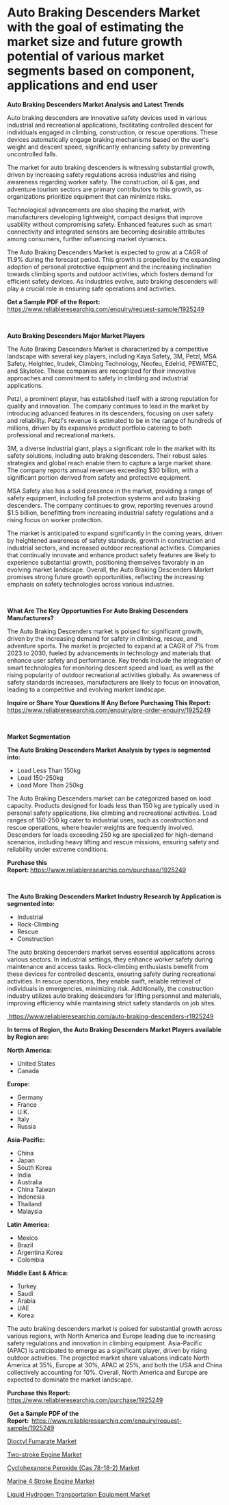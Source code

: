 <p><h1>Auto Braking Descenders Market with the goal of estimating the market size and future growth potential of various market segments based on component, applications and end user</h1></p><p><strong>Auto Braking Descenders Market Analysis and Latest Trends</strong></p>
<p><p>Auto braking descenders are innovative safety devices used in various industrial and recreational applications, facilitating controlled descent for individuals engaged in climbing, construction, or rescue operations. These devices automatically engage braking mechanisms based on the user's weight and descent speed, significantly enhancing safety by preventing uncontrolled falls. </p><p>The market for auto braking descenders is witnessing substantial growth, driven by increasing safety regulations across industries and rising awareness regarding worker safety. The construction, oil & gas, and adventure tourism sectors are primary contributors to this growth, as organizations prioritize equipment that can minimize risks. </p><p>Technological advancements are also shaping the market, with manufacturers developing lightweight, compact designs that improve usability without compromising safety. Enhanced features such as smart connectivity and integrated sensors are becoming desirable attributes among consumers, further influencing market dynamics. </p><p>The Auto Braking Descenders Market is expected to grow at a CAGR of 11.9% during the forecast period. This growth is propelled by the expanding adoption of personal protective equipment and the increasing inclination towards climbing sports and outdoor activities, which fosters demand for efficient safety devices. As industries evolve, auto braking descenders will play a crucial role in ensuring safe operations and activities.</p></p>
<p><strong>Get a Sample PDF of the Report:&nbsp;</strong> <a href="https://www.reliableresearchiq.com/enquiry/request-sample/1925249?utm_campaign=973&utm_medium=2&utm_source=Github&utm_content=ia&utm_term=14012025&utm_id=auto-braking-descenders">https://www.reliableresearchiq.com/enquiry/request-sample/1925249</a></p>
<p>&nbsp;</p>
<p><strong>Auto Braking Descenders Major Market Players</strong></p>
<p><p>The Auto Braking Descenders Market is characterized by a competitive landscape with several key players, including Kaya Safety, 3M, Petzl, MSA Safety, Heightec, Irudek, Climbing Technology, Neofeu, Edelrid, PEWATEC, and Skylotec. These companies are recognized for their innovative approaches and commitment to safety in climbing and industrial applications.</p><p>Petzl, a prominent player, has established itself with a strong reputation for quality and innovation. The company continues to lead in the market by introducing advanced features in its descenders, focusing on user safety and reliability. Petzl's revenue is estimated to be in the range of hundreds of millions, driven by its expansive product portfolio catering to both professional and recreational markets.</p><p>3M, a diverse industrial giant, plays a significant role in the market with its safety solutions, including auto braking descenders. Their robust sales strategies and global reach enable them to capture a large market share. The company reports annual revenues exceeding $30 billion, with a significant portion derived from safety and protective equipment.</p><p>MSA Safety also has a solid presence in the market, providing a range of safety equipment, including fall protection systems and auto braking descenders. The company continues to grow, reporting revenues around $1.5 billion, benefitting from increasing industrial safety regulations and a rising focus on worker protection.</p><p>The market is anticipated to expand significantly in the coming years, driven by heightened awareness of safety standards, growth in construction and industrial sectors, and increased outdoor recreational activities. Companies that continually innovate and enhance product safety features are likely to experience substantial growth, positioning themselves favorably in an evolving market landscape. Overall, the Auto Braking Descenders Market promises strong future growth opportunities, reflecting the increasing emphasis on safety technologies across various industries.</p></p>
<p>&nbsp;</p>
<p><strong>What Are The Key Opportunities For Auto Braking Descenders Manufacturers?</strong></p>
<p><p>The Auto Braking Descenders market is poised for significant growth, driven by the increasing demand for safety in climbing, rescue, and adventure sports. The market is projected to expand at a CAGR of 7% from 2023 to 2030, fueled by advancements in technology and materials that enhance user safety and performance. Key trends include the integration of smart technologies for monitoring descent speed and load, as well as the rising popularity of outdoor recreational activities globally. As awareness of safety standards increases, manufacturers are likely to focus on innovation, leading to a competitive and evolving market landscape.</p></p>
<p><strong>Inquire or Share Your Questions If Any Before Purchasing This Report:</strong> <a href="https://www.reliableresearchiq.com/enquiry/pre-order-enquiry/1925249?utm_campaign=973&utm_medium=2&utm_source=Github&utm_content=ia&utm_term=14012025&utm_id=auto-braking-descenders">https://www.reliableresearchiq.com/enquiry/pre-order-enquiry/1925249</a></p>
<p>&nbsp;</p>
<p><strong>Market Segmentation</strong></p>
<p><strong>The Auto Braking Descenders Market Analysis by types is segmented into:</strong></p>
<p><ul><li>Load Less Than 150kg</li><li>Load 150-250kg</li><li>Load More Than 250kg</li></ul></p>
<p><p>The Auto Braking Descenders market can be categorized based on load capacity. Products designed for loads less than 150 kg are typically used in personal safety applications, like climbing and recreational activities. Load ranges of 150-250 kg cater to industrial uses, such as construction and rescue operations, where heavier weights are frequently involved. Descenders for loads exceeding 250 kg are specialized for high-demand scenarios, including heavy lifting and rescue missions, ensuring safety and reliability under extreme conditions.</p></p>
<p><strong>Purchase this Report:&nbsp;</strong><a href="https://www.reliableresearchiq.com/purchase/1925249?utm_campaign=973&utm_medium=2&utm_source=Github&utm_content=ia&utm_term=14012025&utm_id=auto-braking-descenders">https://www.reliableresearchiq.com/purchase/1925249</a></p>
<p>&nbsp;</p>
<p><strong>The Auto Braking Descenders Market Industry Research by Application is segmented into:</strong></p>
<p><ul><li>Industrial</li><li>Rock-Climbing</li><li>Rescue</li><li>Construction</li></ul></p>
<p><p>The auto braking descenders market serves essential applications across various sectors. In industrial settings, they enhance worker safety during maintenance and access tasks. Rock-climbing enthusiasts benefit from these devices for controlled descents, ensuring safety during recreational activities. In rescue operations, they enable swift, reliable retrieval of individuals in emergencies, minimizing risk. Additionally, the construction industry utilizes auto braking descenders for lifting personnel and materials, improving efficiency while maintaining strict safety standards on job sites.</p></p>
<p><a href="https://www.reliableresearchiq.com/auto-braking-descenders-r1925249?utm_campaign=973&utm_medium=2&utm_source=Github&utm_content=ia&utm_term=14012025&utm_id=auto-braking-descenders">&nbsp;https://www.reliableresearchiq.com/auto-braking-descenders-r1925249</a></p>
<p><strong>In terms of Region, the Auto Braking Descenders Market Players available by Region are:</strong></p>
<p>
    <p> <strong> North America: </strong>
        <ul>
            <li>United States</li>
            <li>Canada</li>
        </ul>
        </p> 
    <p> <strong> Europe: </strong>
        <ul>
            <li>Germany</li>
            <li>France</li>
            <li>U.K.</li>
            <li>Italy</li>
            <li>Russia</li>
        </ul>
        </p> 
    <p> <strong> Asia-Pacific: </strong>
        <ul>
            <li>China</li>
            <li>Japan</li>
            <li>South Korea</li>
            <li>India</li>
            <li>Australia</li>
            <li>China Taiwan</li>
            <li>Indonesia</li>
            <li>Thailand</li>
            <li>Malaysia</li>
        </ul>
        </p> 
    <p> <strong> Latin America: </strong>
        <ul>
            <li>Mexico</li>
            <li>Brazil</li>
            <li>Argentina Korea</li>
            <li>Colombia</li>
        </ul>
        </p> 
    <p> <strong> Middle East & Africa: </strong>
        <ul>
            <li>Turkey</li>
            <li>Saudi</li>
            <li>Arabia</li>
            <li>UAE</li>
            <li>Korea</li>
        </ul>
    </p>
    </p>
<p><p>The auto braking descenders market is poised for substantial growth across various regions, with North America and Europe leading due to increasing safety regulations and innovation in climbing equipment. Asia-Pacific (APAC) is anticipated to emerge as a significant player, driven by rising outdoor activities. The projected market share valuations indicate North America at 35%, Europe at 30%, APAC at 25%, and both the USA and China collectively accounting for 10%. Overall, North America and Europe are expected to dominate the market landscape.</p></p>
<p><strong>Purchase this Report: </strong><a href="https://www.reliableresearchiq.com/purchase/1925249?utm_campaign=973&utm_medium=2&utm_source=Github&utm_content=ia&utm_term=14012025&utm_id=auto-braking-descenders">https://www.reliableresearchiq.com/purchase/1925249</a></p>
<p>&nbsp;<strong>Get a Sample PDF of the Report:&nbsp;&nbsp;</strong><a href="https://www.reliableresearchiq.com/enquiry/request-sample/1925249?utm_campaign=973&utm_medium=2&utm_source=Github&utm_content=ia&utm_term=14012025&utm_id=auto-braking-descenders">https://www.reliableresearchiq.com/enquiry/request-sample/1925249</a></p>
<p><strong></strong></p>
<p><p><a href="https://github.com/chongseney974/Market-Research-Report-List-1/blob/main/dioctyl-fumarate-market.md?utm_campaign=973&utm_medium=2&utm_source=Github&utm_content=ia&utm_term=14012025&utm_id=auto-braking-descenders">Dioctyl Fumarate Market</a></p><p><a href="https://github.com/rosalinebhakta48/Market-Research-Report-List-1/blob/main/two-stroke-engine-market.md?utm_campaign=973&utm_medium=2&utm_source=Github&utm_content=ia&utm_term=14012025&utm_id=auto-braking-descenders">Two-stroke Engine Market</a></p><p><a href="https://github.com/ElviraLeka1962/Market-Research-Report-List-1/blob/main/cyclohexanone-peroxide-cas-78-18-2-market.md?utm_campaign=973&utm_medium=2&utm_source=Github&utm_content=ia&utm_term=14012025&utm_id=auto-braking-descenders">Cyclohexanone Peroxide (Cas 78-18-2) Market</a></p><p><a href="https://github.com/nathaliehurles7142/Market-Research-Report-List-1/blob/main/marine-4-stroke-engine-market.md?utm_campaign=973&utm_medium=2&utm_source=Github&utm_content=ia&utm_term=14012025&utm_id=auto-braking-descenders">Marine 4 Stroke Engine Market</a></p><p><a href="https://github.com/darenph8er/Market-Research-Report-List-1/blob/main/liquid-hydrogen-transportation-equipment-market.md?utm_campaign=973&utm_medium=2&utm_source=Github&utm_content=ia&utm_term=14012025&utm_id=auto-braking-descenders">Liquid Hydrogen Transportation Equipment Market</a></p></p>
